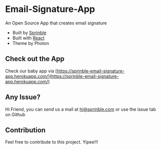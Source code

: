 # Email-Signature-App
An Open Source App that creates email signature 

- Built by [Sprinble](http://sprinble.com)
- Built with [React](https://reactjs.org/)
- Theme by Photon

## Check out the App
Check our baby app via [https://sprinble-email-signature-app.herokuapp.com/](https://sprinble-email-signature-app.herokuapp.com/)

## Any Issue?
Hi Friend, you can send us a mail at hi@sprinble.com or use the issue tab on Github

## Contribution
Feel free to contribute to this project. Yipee!!!
